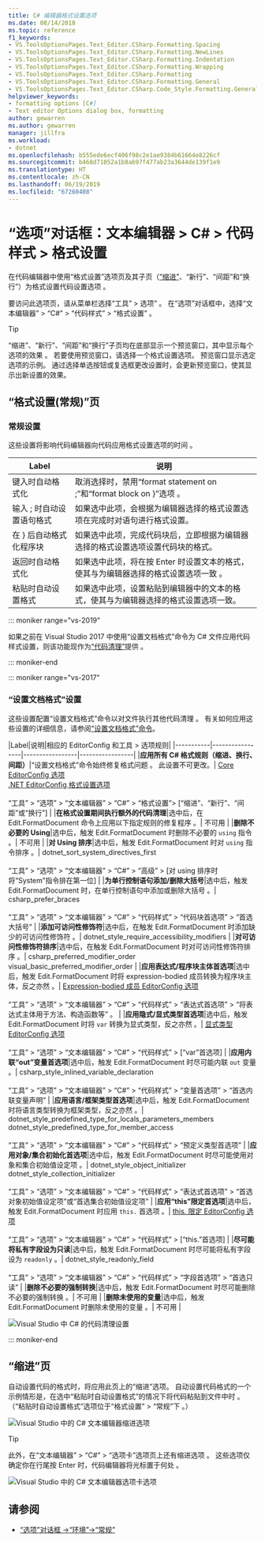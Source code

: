 ```yaml
---
title: C# 编辑器格式设置选项
ms.date: 08/14/2018
ms.topic: reference
f1_keywords:
- VS.ToolsOptionsPages.Text_Editor.CSharp.Formatting.Spacing
- VS.ToolsOptionsPages.Text_Editor.CSharp.Formatting.NewLines
- VS.ToolsOptionsPages.Text_Editor.CSharp.Formatting.Indentation
- VS.ToolsOptionsPages.Text_Editor.CSharp.Formatting.Wrapping
- VS.ToolsOptionsPages.Text_Editor.CSharp.Formatting
- VS.ToolsOptionsPages.Text_Editor.CSharp.Formatting.General
- VS.ToolsOptionsPages.Text_Editor.CSharp.Code_Style.Formatting.General
helpviewer_keywords:
- formatting options [C#]
- Text editor Options dialog box, formatting
author: gewarren
ms.author: gewarren
manager: jillfra
ms.workload:
- dotnet
ms.openlocfilehash: b555ede6ecf406f98c2e1ae9384b61664e8226cf
ms.sourcegitcommit: b468d71052a1b8a697f477ab23a3644de139f1e9
ms.translationtype: HT
ms.contentlocale: zh-CN
ms.lasthandoff: 06/19/2019
ms.locfileid: "67260408"
---
```

# <a name="options-dialog-box-text-editor--c--code-style--formatting"></a>“选项”对话框：文本编辑器 \> C# \> 代码样式 \> 格式设置

在代码编辑器中使用“格式设置”选项页及其子页（[“缩进”](#indentation-page)、“新行”、“间距”和“换行”）为格式设置代码设置选项      。

要访问此选项页，请从菜单栏选择“工具” > 选项”   。 在“选项”对话框中，选择“文本编辑器” > “C#” > “代码样式” > “格式设置”      。

> [!TIP]
> “缩进”、“新行”、“间距”和“换行”子页均在底部显示一个预览窗口，其中显示每个选项的效果     。 若要使用预览窗口，请选择一个格式设置选项。 预览窗口显示选定选项的示例。 通过选择单选按钮或复选框更改设置时，会更新预览窗口，使其显示出新设置的效果。

## <a name="formatting-general-page"></a>“格式设置(常规)”页

### <a name="general-settings"></a>常规设置

这些设置将影响代码编辑器向代码应用格式设置选项的时间  。

|Label|说明|
|-----------|-----------------|
|键入时自动格式化 |取消选择时，禁用“format statement on ;”和“format block  on }”选项   。|
|输入 ; 时自动设置语句格式 |如果选中此项，会根据为编辑器选择的格式设置选项在完成时对语句进行格式设置。|
|在 } 后自动格式化程序块 |如果选中此项，完成代码块后，立即根据为编辑器选择的格式设置选项设置代码块的格式。|
|返回时自动格式化 |如果选中此项，将在按 Enter 时设置文本的格式，使其与为编辑器选择的格式设置选项一致  。|
|粘贴时自动设置格式 |如果选中此项，设置粘贴到编辑器中的文本的格式，使其与为编辑器选择的格式设置选项一致。|

::: moniker range="vs-2019"

如果之前在 Visual Studio 2017 中使用“设置文档格式”命令为 C# 文件应用代码样式设置，则该功能现作为[“代码清理”](../code-styles-and-code-cleanup.md#apply-code-styles)提供   。

::: moniker-end

::: moniker range="vs-2017"

### <a name="format-document-settings"></a>“设置文档格式”设置

这些设置配置“设置文档格式”命令以对文件执行其他代码清理  。 有关如何应用这些设置的详细信息，请参阅[“设置文档格式”命令](../code-styles-and-code-cleanup.md#apply-code-styles)。

|Label|说明|相应的 EditorConfig 和工具 > 选项规则|
|-----------|-----------------|-----------------|-----------------|
|**应用所有 C# 格式规则（缩进、换行、间距）**|“设置文档格式”命令始终修复格式问题  。 此设置不可更改。| [Core EditorConfig 选项](../../ide/create-portable-custom-editor-options.md)<br/>[.NET EditorConfig 格式设置选项](../../ide/editorconfig-formatting-conventions.md)<br/><br/>“工具” > “选项” > “文本编辑器” > “C#” > “格式设置”> [“缩进”、“新行”、“间距”或“换行”]         |
|**在格式设置期间执行额外的代码清理**|选中后，在 Edit.FormatDocument 命令上应用以下指定规则的修复程序  。| 不可用 |
|**删除不必要的 Using**|选中后，触发 Edit.FormatDocument 时删除不必要的 `using` 指令  。| 不可用 |
|**对 Using 排序**|选中后，触发 Edit.FormatDocument 时对 `using` 指令排序  。| dotnet_sort_system_directives_first<br/><br/>“工具” > “选项” > “文本编辑器” > “C#” > “高级” > [对 using 排序时将“System”指令排在第一位]       |
|**为单行控制语句添加/删除大括号**|选中后，触发 Edit.FormatDocument 时，在单行控制语句中添加或删除大括号  。| csharp_prefer_braces<br/><br/>“工具” > “选项” > “文本编辑器” > “C#” > “代码样式” > “代码块首选项” > “首选大括号”        |
|**添加可访问性修饰符**|选中后，在触发 Edit.FormatDocument 时添加缺少的可访问性修饰符  。| dotnet_style_require_accessibility_modifiers |
|**对可访问性修饰符排序**|选中后，在触发 Edit.FormatDocument 时对可访问性修饰符排序  。| csharp_preferred_modifier_order<br/>visual_basic_preferred_modifier_order |
|**应用表达式/程序块主体首选项**|选中后，触发 Edit.FormatDocument 时将 expression-bodied 成员转换为程序块主体，反之亦然  。| [Expression-bodied 成员 EditorConfig 选项](../../ide/editorconfig-language-conventions.md#expression-bodied-members)<br/><br/>“工具” > “选项” > “文本编辑器” > “C#” > “代码样式” > “表达式首选项” > “将表达式主体用于方法、构造函数等”        。 |
|**应用隐式/显式类型首选项**|选中后，触发 Edit.FormatDocument 时将 `var` 转换为显式类型，反之亦然  。| [显式类型 EditorConfig 选项](../../ide/editorconfig-language-conventions.md#implicit-and-explicit-types)<br/><br/>“工具” > “选项” > “文本编辑器” > “C#” > “代码样式” > [“var”首选项]       |
|**应用内联“out”变量首选项**|选中后，触发 Edit.FormatDocument 时尽可能内联 `out` 变量  。| csharp_style_inlined_variable_declaration<br/><br/>“工具” > “选项” > “文本编辑器” > “C#” > “代码样式” > “变量首选项” > “首选内联变量声明”        |
|**应用语言/框架类型首选项**|选中后，触发 Edit.FormatDocument 时将语言类型转换为框架类型，反之亦然  。| dotnet_style_predefined_type_for_locals_parameters_members<br/>dotnet_style_predefined_type_for_member_access<br/><br/>“工具” > “选项” > “文本编辑器” > “C#” > “代码样式” > “预定义类型首选项”       |
|**应用对象/集合初始化首选项**|选中后，触发 Edit.FormatDocument 时尽可能使用对象和集合初始值设定项  。| dotnet_style_object_initializer<br/>dotnet_style_collection_initializer<br/><br/>“工具” > “选项” > “文本编辑器” > “C#” > “代码样式” > “表达式首选项” > “首选对象初始值设定项”或“首选集合初始值设定项”         |
|**应用“this”限定首选项**|选中后，触发 Edit.FormatDocument 时应用 `this.` 首选项  。| [this. 限定 EditorConfig 选项](../../ide/editorconfig-language-conventions.md#this-and-me)<br/><br/>“工具” > “选项” > “文本编辑器” > “C#” > “代码样式” > [“this.”首选项]       |
|**尽可能将私有字段设为只读**|选中后，触发 Edit.FormatDocument 时尽可能将私有字段设为 `readonly`  。| dotnet_style_readonly_field<br/><br/>“工具” > “选项” > “文本编辑器” > “C#” > “代码样式” > “字段首选项” > “首选只读”        |
|**删除不必要的强制转换**|选中后，触发 Edit.FormatDocument 时尽可能删除不必要的强制转换  。| 不可用 |
|**删除未使用的变量**|选中后，触发 Edit.FormatDocument 时删除未使用的变量  。| 不可用 |

![Visual Studio 中 C# 的代码清理设置](media/format-document-settings.png)

::: moniker-end

## <a name="indentation-page"></a>“缩进”页

自动设置代码的格式时，将应用此页上的“缩进”选项。 自动设置代码格式的一个示例情形是，在选中“粘贴时自动设置格式”的情况下将代码粘贴到文件中时  。 （“粘贴时自动设置格式”选项位于“格式设置” > “常规”下    。）

![Visual Studio 中的 C# 文本编辑器缩进选项](media/csharp-indentation-options.png)

> [!TIP]
> 此外，在“文本编辑器” > “C#” > “选项卡”选项页上还有缩进选项    。 这些选项仅确定你在行尾按 Enter 时，代码编辑器将光标置于何处  。
>
> ![Visual Studio 中的 C# 文本编辑器选项卡选项](media/csharp-tabs-options.png)

## <a name="see-also"></a>请参阅

- [“选项”对话框 ->“环境”->“常规”](../../ide/reference/general-environment-options-dialog-box.md)